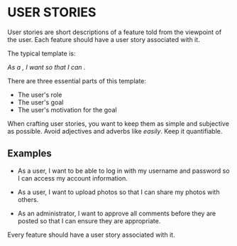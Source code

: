 # USER STORIES

User stories are short descriptions of a feature told from the viewpoint of the user. Each feature should have a user story associated with it.

The typical template is:

*As a <type of user>, I want <goal> so that I can <motivation for goal>.*

There are three essential parts of this template:

* The user's role
* The user's goal
* The user's motivation for the goal

When crafting user stories, you want to keep them as simple and subjective as possible. Avoid adjectives and adverbs like *easily*. Keep it quantifiable.

## Examples

* As a user, I want to be able to log in with my username and password so I can access my account information.

* As a user, I want to upload photos so that I can share my photos with others.

* As an administrator, I want to approve all comments before they are posted so that I can ensure they are appropriate.

Every feature should have a user story associated with it.
